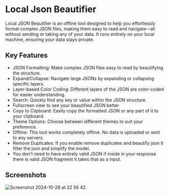 # Local Json Beautifier
Local JSON Beautifier is an offline tool designed to help you effortlessly format complex JSON files, making them easy to read and navigate—all without sending or taking any of your data. It runs entirely on your local machine, ensuring your data stays private.


## Key Features

- JSON Formatting: Make complex JSON files easy to read by beautifying the structure.
- Expand/Collapse: Navigate large JSONs by expanding or collapsing specific layers.
- Layer-based Color Coding: Different layers of the JSON are color-coded for easier understanding.
- Search: Quickly find any key or value within the JSON structure.
- Fullscreen view to see your beautified JSON better
- Copy to Clipboard: Easily copy the formatted JSON or any part of it to your clipboard.
- Theme Options: Choose between different themes to suit your preference.
- Offline: This tool works completely offline. No data is uploaded or sent to any servers.
- Remove Duplicates: If you enable remove duplicates and beautify json it filter the json and simplify the model.
- You don't need to have entirely valid JSON if inside in your response there is valid JSON fragment it takes that as a input.


## Screenshots 
![Screenshot 2024-10-28 at 22 56 42](https://github.com/user-attachments/assets/4020fd41-9816-4c86-babc-db2c3c19fb1b)










